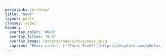 ```yaml
---
permalink: /archive/
title: "News"
layout: posts
classes: wide2
header:
  overlay_color: "#000"
  overlay_filter: "0.3"
  overlay_image: /assets/images/news/news.jpeg
  caption: "Photo credit: [**Chris Ried**](https://unsplash.com/photos/ieic5Tq8YMk)"
---
```

